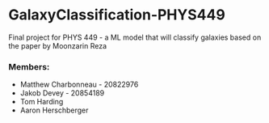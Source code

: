 # GalaxyClassification-PHYS449
 Final project for PHYS 449 - a ML model that will classify galaxies based on the paper by Moonzarin Reza
 
### Members:
- Matthew Charbonneau - 20822976
- Jakob Devey - 20854189
- Tom Harding
- Aaron Herschberger

